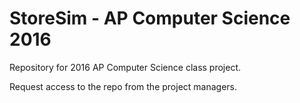 # StoreSim - AP Computer Science 2016
Repository for 2016 AP Computer Science class project.

Request access to the repo from the project managers.
